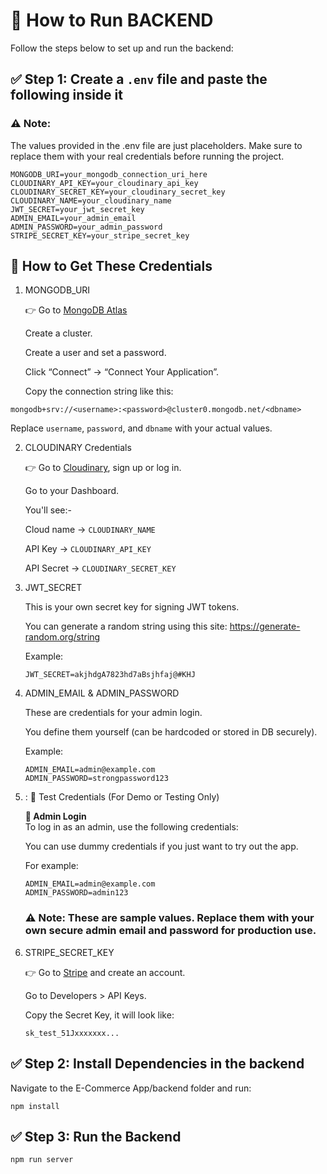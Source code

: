 # 🚀 How to Run BACKEND
Follow the steps below to set up and run the backend:

## ✅ Step 1: Create a `.env` file and paste the following inside it
### ⚠️ Note:
The values provided in the .env file are just placeholders. Make sure to replace them with your real credentials before running the project.

```
MONGODB_URI=your_mongodb_connection_uri_here
CLOUDINARY_API_KEY=your_cloudinary_api_key
CLOUDINARY_SECRET_KEY=your_cloudinary_secret_key
CLOUDINARY_NAME=your_cloudinary_name
JWT_SECRET=your_jwt_secret_key
ADMIN_EMAIL=your_admin_email
ADMIN_PASSWORD=your_admin_password
STRIPE_SECRET_KEY=your_stripe_secret_key
```

## 🔐 How to Get These Credentials

1. MONGODB_URI

    👉 Go to [MongoDB Atlas](https://www.mongodb.com/products/platform/cloud)  

    Create a cluster.

    Create a user and set a password.

    Click “Connect” → “Connect Your Application”.

    Copy the connection string like this:


```
mongodb+srv://<username>:<password>@cluster0.mongodb.net/<dbname>
```
Replace `username`, `password`, and `dbname` with your actual values.


2. CLOUDINARY Credentials

    👉 Go to [Cloudinary](https://cloudinary.com), sign up or log in.

    Go to your Dashboard.

    You'll see:-

    Cloud name → `CLOUDINARY_NAME`

    API Key → `CLOUDINARY_API_KEY`

    API Secret → `CLOUDINARY_SECRET_KEY`

3. JWT_SECRET

    This is your own secret key for signing JWT tokens.

    You can generate a random string using this site: https://generate-random.org/string

    Example:

    ```
    JWT_SECRET=akjhdgA7823hd7aBsjhfaj@#KHJ
    ```

4. ADMIN_EMAIL & ADMIN_PASSWORD

    These are credentials for your admin login.

    You define them yourself (can be hardcoded or stored in DB securely).

    Example:
    ```
    ADMIN_EMAIL=admin@example.com
    ADMIN_PASSWORD=strongpassword123
    ```

5. : 🧪 Test Credentials (For Demo or Testing Only)

   __🔐 Admin Login__  
    To log in as an admin, use the following credentials:  

    You can use dummy credentials if you just want to try out the app.

    For example:

    ```
    ADMIN_EMAIL=admin@example.com
    ADMIN_PASSWORD=admin123
    ```

    ### ⚠️ Note: These are sample values. Replace them with your own secure admin email and password for production use.


6. STRIPE_SECRET_KEY

    👉 Go to [Stripe](https://dashboard.stripe.com/register) and create an account.

    Go to Developers > API Keys.

    Copy the Secret Key, it will look like:

    ```
    sk_test_51Jxxxxxxx...
    ```


## ✅ Step 2: Install Dependencies in the backend
 Navigate to the E-Commerce App/backend folder and run:
```
npm install
```

## ✅ Step 3: Run the Backend
```
npm run server
```

